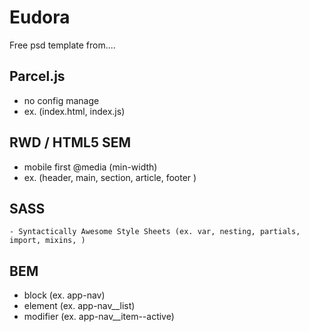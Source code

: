 # Eudora

Free psd template from....

## Parcel.js
- no config manage
- ex. (index.html, index.js)

## RWD / HTML5 SEM
- mobile first @media (min-width)
- ex. (header, main, section, article, footer )

## SASS
    - Syntactically Awesome Style Sheets (ex. var, nesting, partials, import, mixins, )
## BEM
- block  (ex. app-nav)
- element (ex. app-nav__list)
- modifier (ex. app-nav__item--active)


